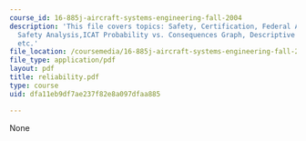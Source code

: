 ```yaml
---
course_id: 16-885j-aircraft-systems-engineering-fall-2004
description: 'This file covers topics: Safety, Certification, Federal Aviation Regulations,
  Safety Analysis,ICAT Probability vs. Consequences Graph, Descriptive Probabilities
  etc.'
file_location: /coursemedia/16-885j-aircraft-systems-engineering-fall-2004/dfa11eb9df7ae237f82e8a097dfaa885_reliability.pdf
file_type: application/pdf
layout: pdf
title: reliability.pdf
type: course
uid: dfa11eb9df7ae237f82e8a097dfaa885

---
```

None